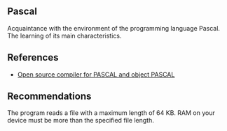 ## Pascal
Acquaintance with the environment of the programming language Pascal. The learning of its main characteristics.


## References
- [Open source compiler for PASCAL and object PASCAL](https://www.freepascal.org/)

## Recommendations
The program reads a file with a maximum length of 64 KB. RAM on your device must be more than the specified file length.